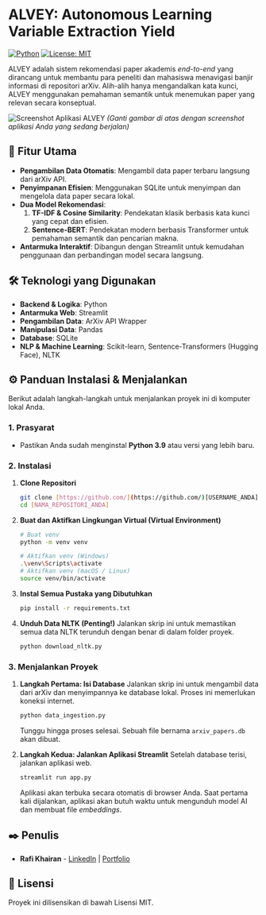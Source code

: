 # ALVEY: Autonomous Learning Variable Extraction Yield

[![Python](https://img.shields.io/badge/Python-3.9%2B-blue.svg)](https://www.python.org/downloads/)
[![License: MIT](https://img.shields.io/badge/License-MIT-yellow.svg)](https://opensource.org/licenses/MIT)

ALVEY adalah sistem rekomendasi paper akademis *end-to-end* yang dirancang untuk membantu para peneliti dan mahasiswa menavigasi banjir informasi di repositori arXiv. Alih-alih hanya mengandalkan kata kunci, ALVEY menggunakan pemahaman semantik untuk menemukan paper yang relevan secara konseptual.

![Screenshot Aplikasi ALVEY](https://khay.my.id/img/alvey.png)
*(Ganti gambar di atas dengan screenshot aplikasi Anda yang sedang berjalan)*

## 🚀 Fitur Utama

* **Pengambilan Data Otomatis**: Mengambil data paper terbaru langsung dari arXiv API.
* **Penyimpanan Efisien**: Menggunakan SQLite untuk menyimpan dan mengelola data paper secara lokal.
* **Dua Model Rekomendasi**:
    1.  **TF-IDF & Cosine Similarity**: Pendekatan klasik berbasis kata kunci yang cepat dan efisien.
    2.  **Sentence-BERT**: Pendekatan modern berbasis Transformer untuk pemahaman semantik dan pencarian makna.
* **Antarmuka Interaktif**: Dibangun dengan Streamlit untuk kemudahan penggunaan dan perbandingan model secara langsung.

## 🛠️ Teknologi yang Digunakan

* **Backend & Logika**: Python
* **Antarmuka Web**: Streamlit
* **Pengambilan Data**: ArXiv API Wrapper
* **Manipulasi Data**: Pandas
* **Database**: SQLite
* **NLP & Machine Learning**: Scikit-learn, Sentence-Transformers (Hugging Face), NLTK

## ⚙️ Panduan Instalasi & Menjalankan

Berikut adalah langkah-langkah untuk menjalankan proyek ini di komputer lokal Anda.

### 1. Prasyarat

* Pastikan Anda sudah menginstal **Python 3.9** atau versi yang lebih baru.

### 2. Instalasi

1.  **Clone Repositori**
    ```sh
    git clone [https://github.com/](https://github.com/)[USERNAME_ANDA]/[NAMA_REPOSITORI_ANDA].git
    cd [NAMA_REPOSITORI_ANDA]
    ```

2.  **Buat dan Aktifkan Lingkungan Virtual (Virtual Environment)**
    ```sh
    # Buat venv
    python -m venv venv

    # Aktifkan venv (Windows)
    .\venv\Scripts\activate
    # Aktifkan venv (macOS / Linux)
    source venv/bin/activate
    ```

3.  **Instal Semua Pustaka yang Dibutuhkan**
    ```sh
    pip install -r requirements.txt
    ```

4.  **Unduh Data NLTK (Penting!)**
    Jalankan skrip ini untuk memastikan semua data NLTK terunduh dengan benar di dalam folder proyek.
    ```sh
    python download_nltk.py
    ```

### 3. Menjalankan Proyek

1.  **Langkah Pertama: Isi Database**
    Jalankan skrip ini untuk mengambil data dari arXiv dan menyimpannya ke database lokal. Proses ini memerlukan koneksi internet.
    ```sh
    python data_ingestion.py
    ```
    Tunggu hingga proses selesai. Sebuah file bernama `arxiv_papers.db` akan dibuat.

2.  **Langkah Kedua: Jalankan Aplikasi Streamlit**
    Setelah database terisi, jalankan aplikasi web.
    ```sh
    streamlit run app.py
    ```
    Aplikasi akan terbuka secara otomatis di browser Anda. Saat pertama kali dijalankan, aplikasi akan butuh waktu untuk mengunduh model AI dan membuat file *embeddings*.

## ✒️ Penulis

* **Rafi Khairan** - [LinkedIn](https://linkedin.com/in/rafikhairan) | [Portfolio](https://khay.my.id)

## 📄 Lisensi

Proyek ini dilisensikan di bawah Lisensi MIT.
